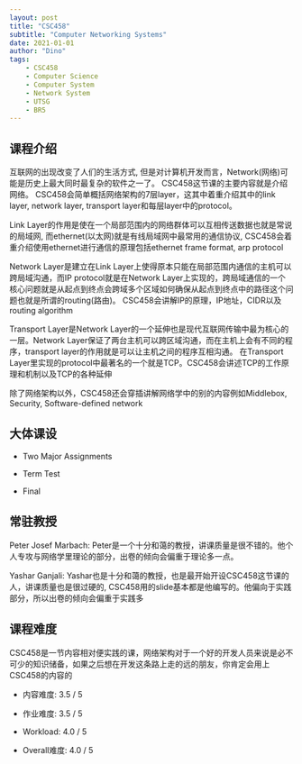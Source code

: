 ```yaml
---
layout: post
title: "CSC458"
subtitle: "Computer Networking Systems"
date: 2021-01-01
author: "Dino"
tags:
    - CSC458
    - Computer Science
    - Computer System
    - Network System
    - UTSG
    - BR5
---
```

## 课程介绍
互联网的出现改变了人们的生活方式, 但是对计算机开发而言，Network(网络)可能是历史上最大同时最复杂的软件之一了。 CSC458这节课的主要内容就是介绍网络。
CSC458会简单概括网络架构的7层layer，这其中着重介绍其中的link layer, network layer, transport layer和每层layer中的protocol。

Link Layer的作用是使在一个局部范围内的网络群体可以互相传送数据也就是常说的局域网, 而ethernet(以太网)就是有线局域网中最常用的通信协议, CSC458会着重介绍使用ethernet进行通信的原理包括ethernet frame format, arp protocol

Network Layer是建立在Link Layer上使得原本只能在局部范围内通信的主机可以跨局域沟通，而IP protocol就是在Network Layer上实现的，跨局域通信的一个核心问题就是从起点到终点会跨域多个区域如何确保从起点到终点中的路径这个问题也就是所谓的routing(路由)。
CSC458会讲解IP的原理，IP地址，CIDR以及routing algorithm

Transport Layer是Network Layer的一个延伸也是现代互联网传输中最为核心的一层。Network Layer保证了两台主机可以跨区域沟通，而在主机上会有不同的程序，transport layer的作用就是可以让主机之间的程序互相沟通。
在Transport Layer里实现的protocol中最著名的一个就是TCP。CSC458会讲述TCP的工作原理和机制以及TCP的各种延伸

除了网络架构以外，CSC458还会穿插讲解网络学中的别的内容例如Middlebox, Security, Software-defined network

## 大体课设
- Two Major Assignments

- Term Test

- Final

## 常驻教授
Peter Josef Marbach: Peter是一个十分和蔼的教授，讲课质量是很不错的。他个人专攻与网络学里理论的部分，出卷的倾向会偏重于理论多一点。

Yashar Ganjali: Yashar也是十分和蔼的教授，也是最开始开设CSC458这节课的人，讲课质量也是很过硬的, CSC458用的slide基本都是他编写的。他偏向于实践部分，所以出卷的倾向会偏重于实践多

## 课程难度
CSC458是一节内容相对便实践的课，网络架构对于一个好的开发人员来说是必不可少的知识储备，如果之后想在开发这条路上走的远的朋友，你肯定会用上CSC458的内容的

- 内容难度: 3.5 / 5

- 作业难度: 3.5 / 5

- Workload: 4.0 / 5

- Overall难度: 4.0 / 5
